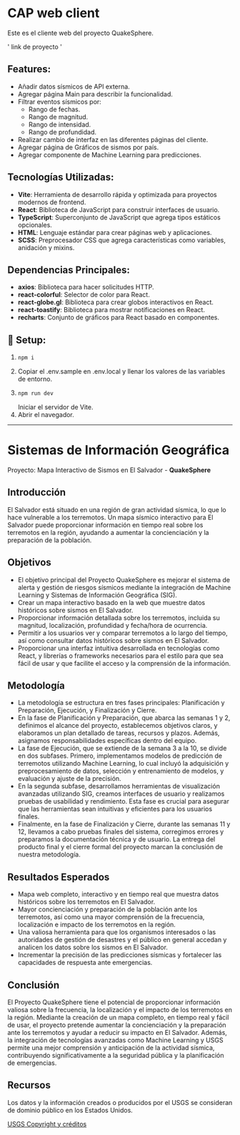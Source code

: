 # CAP web client

Este es el cliente web del proyecto QuakeSphere.

' link de proyecto '

## Features:
- Añadir datos sísmicos de API externa.
- Agregar página Main para describir la funcionalidad.
- Filtrar eventos sísmicos por:
  - Rango de fechas.
  - Rango de magnitud.
  - Rango de intensidad.
  - Rango de profundidad.
- Realizar cambio de interfaz en las diferentes páginas del cliente.
- Agregar página de Gráficos de sismos por país.
- Agregar componente de Machine Learning para predicciones.

## Tecnologías Utilizadas:
- **Vite**: Herramienta de desarrollo rápida y optimizada para proyectos modernos de frontend.
- **React**: Biblioteca de JavaScript para construir interfaces de usuario.
- **TypeScript**: Superconjunto de JavaScript que agrega tipos estáticos opcionales.
- **HTML**: Lenguaje estándar para crear páginas web y aplicaciones.
- **SCSS**: Preprocesador CSS que agrega características como variables, anidación y mixins.

## Dependencias Principales:
- **axios**: Biblioteca para hacer solicitudes HTTP.
- **react-colorful**: Selector de color para React.
- **react-globe.gl**: Biblioteca para crear globos interactivos en React.
- **react-toastify**: Biblioteca para mostrar notificaciones en React.
- **recharts**: Conjunto de gráficos para React basado en componentes.
  
## :wrench: Setup:
1. ```bash
   npm i
   ```
2. Copiar el .env.sample en .env.local y llenar los valores de las variables de entorno.
3. ```bash
   npm run dev
   ```
   Iniciar el servidor de Vite.
4. Abrir el navegador.

---

# Sistemas de Información Geográfica

Proyecto: Mapa Interactivo de Sismos en El Salvador - **QuakeSphere**

## Introducción

El Salvador está situado en una región de gran actividad sísmica, lo que lo hace vulnerable a los terremotos. Un mapa sísmico interactivo para El Salvador puede proporcionar información en tiempo real sobre los terremotos en la región, ayudando a aumentar la concienciación y la preparación de la población.

## Objetivos

- El objetivo principal del Proyecto QuakeSphere es mejorar el sistema de alerta y gestión de riesgos sísmicos mediante la integración de Machine Learning y Sistemas de Información Geográfica (SIG).
- Crear un mapa interactivo basado en la web que muestre datos históricos sobre sismos en El Salvador.
- Proporcionar información detallada sobre los terremotos, incluida su magnitud, localización, profundidad y fecha/hora de ocurrencia.
- Permitir a los usuarios ver y comparar terremotos a lo largo del tiempo, así como consultar datos históricos sobre sismos en El Salvador.
- Proporcionar una interfaz intuitiva desarrollada en tecnologías como React, y librerías o frameworks necesarios para el estilo para que sea fácil de usar y que facilite el acceso y la comprensión de la información.

## Metodología

- La metodología se estructura en tres fases principales: Planificación y Preparación, Ejecución, y Finalización y Cierre.
- En la fase de Planificación y Preparación, que abarca las semanas 1 y 2, definimos el alcance del proyecto, establecemos objetivos claros, y elaboramos un plan detallado de tareas, recursos y plazos. Además, asignamos responsabilidades específicas dentro del equipo.
- La fase de Ejecución, que se extiende de la semana 3 a la 10, se divide en dos subfases. Primero, implementamos modelos de predicción de terremotos utilizando Machine Learning, lo cual incluyó la adquisición y preprocesamiento de datos, selección y entrenamiento de modelos, y evaluación y ajuste de la precisión.
- En la segunda subfase, desarrollamos herramientas de visualización avanzadas utilizando SIG, creamos interfaces de usuario y realizamos pruebas de usabilidad y rendimiento. Esta fase es crucial para asegurar que las herramientas sean intuitivas y eficientes para los usuarios finales.
- Finalmente, en la fase de Finalización y Cierre, durante las semanas 11 y 12, llevamos a cabo pruebas finales del sistema, corregimos errores y preparamos la documentación técnica y de usuario. La entrega del producto final y el cierre formal del proyecto marcan la conclusión de nuestra metodología.

## Resultados Esperados

- Mapa web completo, interactivo y en tiempo real que muestra datos históricos sobre los terremotos en El Salvador.
- Mayor concienciación y preparación de la población ante los terremotos, así como una mayor comprensión de la frecuencia, localización e impacto de los terremotos en la región.
- Una valiosa herramienta para que los organismos interesados o las autoridades de gestión de desastres y el público en general accedan y analicen los datos sobre los sismos en El Salvador.
- Incrementar la precisión de las predicciones sísmicas y fortalecer las capacidades de respuesta ante emergencias.

## Conclusión

El Proyecto QuakeSphere tiene el potencial de proporcionar información valiosa sobre la frecuencia, la localización y el impacto de los terremotos en la región. Mediante la creación de un mapa completo, en tiempo real y fácil de usar, el proyecto pretende aumentar la concienciación y la preparación ante los terremotos y ayudar a reducir su impacto en El Salvador. Además, la integración de tecnologías avanzadas como Machine Learning y USGS permite una mejor comprensión y anticipación de la actividad sísmica, contribuyendo significativamente a la seguridad pública y la planificación de emergencias.


## Recursos

Los datos y la información creados o producidos por el USGS se consideran de dominio público en los Estados Unidos.

[USGS Copyright y créditos](https://www.usgs.gov/information-policies-and-instructions/copyrights-and-credits#:~:text=Important%20information%20related%20to%20copyrights,in%20the%20U.S.%20Public%20Domain)
